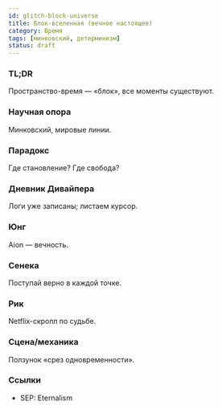 ```yaml
---
id: glitch-block-universe
title: Блок-вселенная (вечное настоящее)
category: Время
tags: [минковский, детерминизм]
status: draft
---
```

### TL;DR
Пространство-время — «блок», все моменты существуют.
### Научная опора
Минковский, мировые линии.
### Парадокс
Где становление? Где свобода?
### Дневник Дивайпера
Логи уже записаны; листаем курсор.
### Юнг
Aion — вечность.
### Сенека
Поступай верно в каждой точке.
### Рик
Netflix-скролл по судьбе.
### Сцена/механика
Ползунок «срез одновременности».
### Ссылки
- SEP: Eternalism
